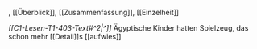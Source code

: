 , [[Überblick]], [[Zusammenfassung]], [[Einzelheit]]

*[[C1-Lesen-T1-403-Text#^2|^]]* Ägyptische Kinder hatten Spielzeug, das schon mehr [[Detail]]s [[aufwies]]
